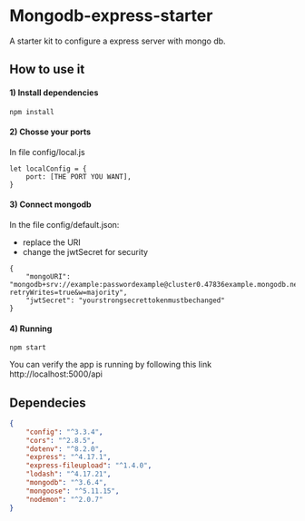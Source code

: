 # Mongodb-express-starter

A starter kit to configure a express server with mongo db.

## How to use it

#### 1) Install dependencies

```
npm install
```

#### 2) Chosse your ports

In file config/local.js
```
let localConfig = {
    port: [THE PORT YOU WANT],
}
```

#### 3) Connect mongodb

In the file config/default.json:

-   replace the URI
-   change the jwtSecret for security

```
{
    "mongoURI": "mongodb+srv://example:passwordexample@cluster0.47836example.mongodb.net/myFirstDatabase?retryWrites=true&w=majority",
    "jwtSecret": "yourstrongsecrettokenmustbechanged"
}
```

#### 4) Running

```
npm start
```
You can verify the app is running by following this link http://localhost:5000/api

## Dependecies

```json
{
    "config": "^3.3.4",
    "cors": "^2.8.5",
    "dotenv": "^8.2.0",
    "express": "^4.17.1",
    "express-fileupload": "^1.4.0",
    "lodash": "^4.17.21",
    "mongodb": "^3.6.4",
    "mongoose": "^5.11.15",
    "nodemon": "^2.0.7"
}
```